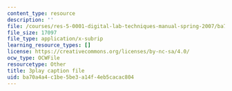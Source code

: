 ```yaml
---
content_type: resource
description: ''
file: /courses/res-5-0001-digital-lab-techniques-manual-spring-2007/ba70a4a4c1be5be3a14f4eb5cacac804_AcNtVgOp0bI.vtt
file_size: 17097
file_type: application/x-subrip
learning_resource_types: []
license: https://creativecommons.org/licenses/by-nc-sa/4.0/
ocw_type: OCWFile
resourcetype: Other
title: 3play caption file
uid: ba70a4a4-c1be-5be3-a14f-4eb5cacac804
---
```

